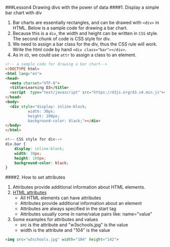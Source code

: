 ###Lesson4 Drawing divs with the power of data
####1. Display a simple bar chart with div 
1. Bar charts are essentially rectangles, and can be drawed with ```<div>``` in HTML. Below is a sample code for drawing a bar chart.
2. Because this is a ```div```, the width and height can be written in ```CSS``` style. The second chunk of code is CSS style for div.
3. We need to assign a bar class for the div, thus the CSS rule will work. Write the html code by hand ```<div class="bar"></div>```.
4. As in ```d3```, we could use ```attr``` to assign a class to an element.
```HTML
<!-- a sample code for drawing a bar chart-->
<!DOCTYPE html>
<html lang="en">
<head>
  <meta charset="UTF-8">
  <title>Learning D3</title>
  <script  type="text/javascript" src="https://d3js.org/d3.v4.min.js"></script>
</head>
<body>
  <div style="display: inline-block;
          width: 30px;
          height: 100px;
          background-color: black;"></div>
</body>
</html>  
```

```CSS
<!-- CSS style for div-->
div.bar {
    display: inline-block;
    width: 30px;
    height: 100px;
    background-color: black;
}
```
####2. How to set attributes
1. Attributes provide additional information about HTML elements.
2. [HTML attributes](http://www.w3schools.com/html/html_attributes.asp)
    * All HTML elements can have attributes
    * Attributes provide additional information about an element
    * Attributes are always specified in the start tag
    * Attributes usually come in name/value pairs like: name="value"
3. Some examples for attributes and values
    * src is the attribute and "w3schools.jpg" is the value
    * width is the attribute and "104" is the value
```HTML
<img src="w3schools.jpg" width="104" height="142">
```
    
